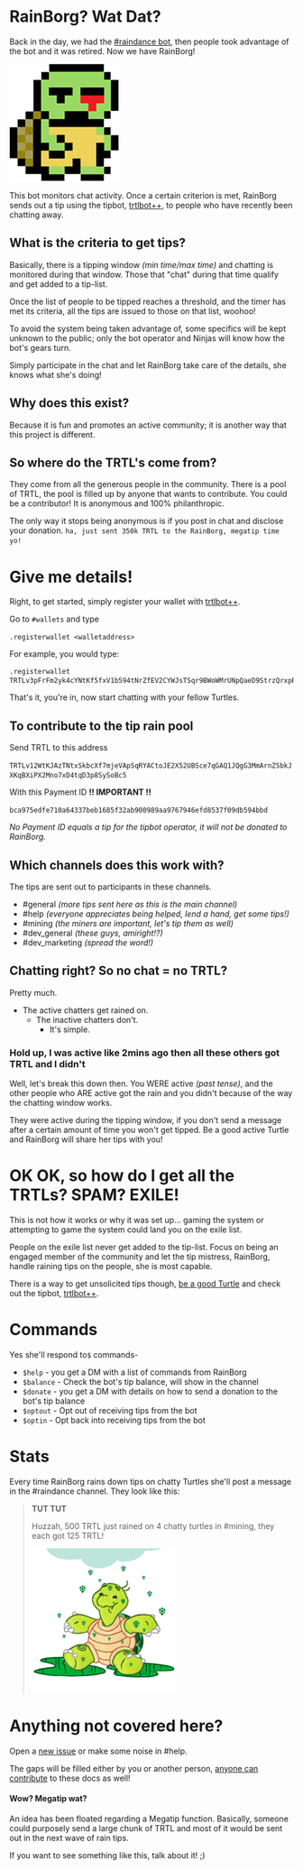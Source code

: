 # RainBorg? Wat Dat?

Back in the day, we had the [#raindance bot](Participating-in-Raindance), then people took advantage of the bot and it was retired. Now we have RainBorg!

<img src="guides/images/rainborg/rainborg-avatar.png" width="194" height="208" alt="RainBorg Avatar" />

This bot monitors chat activity. Once a certain criterion is met, RainBorg sends out a tip using the tipbot, [trtlbot++](Using-trtlbot-plus-plus), to people who have recently been chatting away.

## What is the criteria to get tips?

Basically, there is a tipping window *(min time/max time)* and chatting is monitored during that window. Those that "chat" during that time qualify and get added to a tip-list. 

Once the list of people to be tipped reaches a threshold, and the timer has met its criteria, all the tips are issued to those on that list, woohoo!  

To avoid the system being taken advantage of, some specifics will be kept unknown to the public; only the bot operator and Ninjas will know how the bot's gears turn. 

Simply participate in the chat and let RainBorg take care of the details, she knows what she's doing!

## Why does this exist?

Because it is fun and promotes an active community; it is another way that this project is different.

## So where do the TRTL's come from?

They come from all the generous people in the community. There is a pool of TRTL, the pool is filled up by anyone that wants to contribute. You could be a contributor! It is anonymous and 100% philanthropic. 

The only way it stops being anonymous is if you post in chat and disclose your donation.   `ha, just sent 350k TRTL to the RainBorg, megatip time yo!`

# Give me details!

Right, to get started, simply register your wallet with [trtlbot++](Using-trtlbot-plus-plus#registering-your-wallet).

Go to `#wallets` and type

`.registerwallet <walletaddress>`

For example, you would type:

```
.registerwallet TRTLv3pFrFm2yk4cYNtKf5fxV1b594tNrZfEV2CYWJsTSqr9BWoWMrUNpQaeD9StrzQrxpRQKPCdd1FfvT6D6dAg4pY6iB7sqsG
```

That's it, you're in, now start chatting with your fellow Turtles.

## To contribute to the tip rain pool

Send TRTL to this address

`TRTLv12WtKJAzTNtxSkbcXf7mjeVApSqRYACtoJE2X52UBSce7qGAQ1JQgG3MmArnZSbkJXKqBXiPX2Mno7xD4tqD3p8SySoBc5`

With this Payment ID **!! IMPORTANT !!**

`bca975edfe710a64337beb1685f32ab900989aa9767946efd8537f09db594bbd`

_No Payment ID equals a tip for the tipbot operator, it will not be donated to RainBorg._

## Which channels does this work with?

The tips are sent out to participants in these channels.

- \#general *(more tips sent here as this is the main channel)*
- \#help *(everyone appreciates being helped, lend a hand, get some tips!)*
- \#mining *(the miners are important, let's tip them as well)*
- \#dev_general *(these guys, amiright!?)*
- \#dev_marketing *(spread the word!)*

## Chatting right? So no chat = no TRTL?

Pretty much.  

- The active chatters get rained on.  
  - The inactive chatters don't.  
    - It's simple.  

### Hold up, I was active like 2mins ago then all these others got TRTL and I didn't

Well, let's break this down then. You WERE active *(past tense)*, and the other people who ARE active got the rain and you didn't because of the way the chatting window works.  

They were active during the tipping window, if you don't send a message after a certain amount of time you won't get tipped. Be a good active Turtle and RainBorg will share her tips with you!

# OK OK, so how do I get all the TRTLs? SPAM? EXILE!

This is not how it works or why it was set up... gaming the system or attempting to game the system could land you on the exile list.  

People on the exile list never get added to the tip-list. Focus on being an engaged member of the community and let the tip mistress, RainBorg, handle raining tips on the people, she is most capable.  

There is a way to get unsolicited tips though, [be a good Turtle](https://medium.com/@turtlecoin/how-to-be-a-good-turtle-20a427028a18) and check out the tipbot, [trtlbot++](Using-trtlbot-plus-plus).

# Commands  

Yes she'll respond to`$` commands-

- `$help` - you get a DM with a list of commands from RainBorg
- `$balance` - Check the bot's tip balance, will show in the channel
- `$donate` - you get a DM with details on how to send a donation to the bot's tip balance
- `$optout` - Opt out of receiving tips from the bot
- `$optin` - Opt back into receiving tips from the bot

# Stats

Every time RainBorg rains down tips on chatty Turtles she'll post a message in the #raindance channel.
They look like this:

<blockquote>
<strong>TUT TUT</strong>
<p>Huzzah, 500 TRTL just rained on 4 chatty turtles in #mining, they each got 125 TRTL!</p>
  <img src="guides/images/rainborg/rainborg-rain.png" alt="turtle in the rain" />

</blockquote>

# Anything not covered here?

Open a [new issue](https://github.com/turtlecoin/meta/issues/new?title=RainBorg+Question) or make some noise in #help.

The gaps will be filled either by you or another person, [anyone can contribute](https://github.com/turtlecoin/turtlecoin-wiki) to these docs as well!

#### Wow? Megatip wat?

An idea has been floated regarding a Megatip function. Basically, someone could purposely send a large chunk of TRTL and most of it would be sent out in the next wave of rain tips. 

If you want to see something like this, talk about it! ;)
